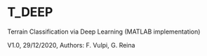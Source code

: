 # T_DEEP
Terrain Classification via Deep Learning (MATLAB implementation)

V1.0, 29/12/2020, Authors: F. Vulpi, G. Reina
